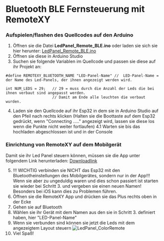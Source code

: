 # Bluetooth BLE Fernsteuerung mit RemoteXY



### Aufspielen/flashen des Quellcodes auf den Arduino
1. Öffnen sie die Datei **LedPanel_Remote_BLE.ino** oder laden sie sich sie hier herunter: [LedPanel_Remote_BLE.ino](https://github.com/GiThUbLudwig/Codeweek_LedPanel_Esp32_iOS_and_Android/blob/0de686a12c8844ee6ad3705e80388b1246115a12/LedPanel_ColorRemote_BLE/LedPanel_Remote_BLE/LedPanel_Remote_BLE.ino)
2. Öffnen sie diese in Arduino Studio
3. Suchen sie folgende Variablen im Quellcode und passen sie diese auf ihr Projekt an:
```
#define REMOTEXY_BLUETOOTH_NAME "LED-Panel-Name" //  LED-Panel-Name = der Name des Led-Panels, der ihnen angezeigt werden wird. 
```
```
int NUM_LEDS = 29;   // 29 = muss durch die Anzahl der Leds die bei ihnen verbaut sind angepasst werden. 
                     // Damit am Ende alle leuchten die verbaut wurden.
```
4. Laden sie den Quellcode auf ihr Esp32 in dem sie in Arduino Studio auf den Pfeil nach rechts klicken (Halten sie die Boottaste auf dem Esp32 gedrückt, wenn "Connecting ....." angezeigt wird, lassen sie diese los wenn die Punkte nicht weiter fortlaufen)
4.1 Warten sie bis das hochladen abgeschlossen ist und in der Console  

### Einrichtung von RemoteXY auf dem Mobilgerät
Damit sie ihr Led Panel steuern können, müssen sie die App unter folgendem Link herunterladen: [Downloadlink](https://remotexy.com/en/download/)

5. !!! WICHTIG verbinden sie NICHT das Esp32 mit den Bluetootheinstellungen des Mobilgerätes, sondern nur in der App!!!
Wenn sie aber zu ungeduldig waren und dies schon passiert ist starten sie wieder bei Schritt 3. und vergeben sie einen neuen Namen! Besonders bei iOS kann dies zu Problemen führen.
6. Öffnen sie die RemoteXY App und drücken sie das Plus rechts oben in der Ecke
7. Gehen sie auf Bluetooth
8. Wählen sie ihr Gerät mit dem Namen aus den sie in Schritt 3. definiert haben, hier "LED-Panel-Name"
9. Wenn sie verbunden sind können sie jetzt die Leds mit dem angezeigtem Layout steuern
![LedPanel_ColorRemote](https://user-images.githubusercontent.com/69899600/200095733-7032b31d-5521-40fd-8762-84669c304b59.JPG)
10. Viel Spaß!
